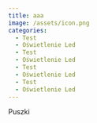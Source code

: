 ```yaml
---
title: aaa
image: /assets/icon.png
categories:
  - Test
  - Oświetlenie Led
  - Test
  - Oświetlenie Led
  - Test
  - Oświetlenie Led
  - Test
  - Oświetlenie Led
---
```

Puszki
